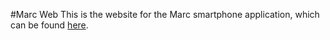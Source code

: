 #Marc Web
This is the website for the Marc smartphone application, which can be found <a href="https://github.com/loodee/DIT212">here</a>.